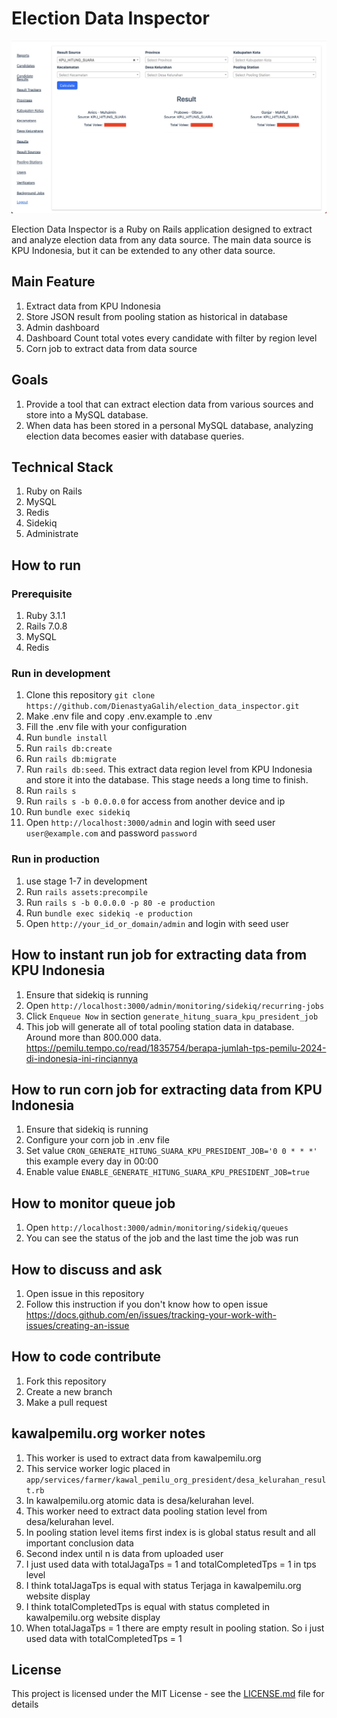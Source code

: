 # Election Data Inspector

![Dashboard](docs/images/dashboard.png)

Election Data Inspector is a Ruby on Rails application designed to extract and analyze election data from any data source. The main data source is KPU Indonesia, but it can be extended to any other data source.

## Main Feature
1. Extract data from KPU Indonesia
2. Store JSON result from pooling station as historical in database
3. Admin dashboard 
4. Dashboard Count total votes every candidate with filter by region level
5. Corn job to extract data from data source


## Goals
1. Provide a tool that can extract election data from various sources and store into a MySQL database.
2. When data has been stored in a personal MySQL database, analyzing election data becomes easier with database queries.

## Technical Stack
1. Ruby on Rails
2. MySQL
3. Redis
4. Sidekiq
5. Administrate

## How to run
### Prerequisite
1. Ruby 3.1.1
2. Rails 7.0.8
3. MySQL
4. Redis

### Run in development
1. Clone this repository `git clone https://github.com/DienastyaGalih/election_data_inspector.git`
2. Make .env file and copy .env.example to .env
3. Fill the .env file with your configuration
4. Run `bundle install`
5. Run `rails db:create`
6. Run `rails db:migrate`
7. Run `rails db:seed`. This extract data region level from KPU Indonesia and store it into the database. This stage needs a long time to finish.
8. Run `rails s`
8. Run `rails s -b 0.0.0.0` for access from another device and ip
9. Run `bundle exec sidekiq`
10. Open `http://localhost:3000/admin` and login with seed user `user@example.com` and password `password`

### Run in production
1. use stage 1-7 in development
7. Run `rails assets:precompile`
8. Run `rails s -b 0.0.0.0 -p 80 -e production`
9. Run `bundle exec sidekiq -e production`
10. Open `http://your_id_or_domain/admin` and login with seed user 


## How to instant run job for extracting data from KPU Indonesia
1. Ensure that sidekiq is running
2. Open `http://localhost:3000/admin/monitoring/sidekiq/recurring-jobs`
3. Click `Enqueue Now` in section `generate_hitung_suara_kpu_president_job`
4. This job will generate all of total pooling station data in database. Around more than 800.000 data. https://pemilu.tempo.co/read/1835754/berapa-jumlah-tps-pemilu-2024-di-indonesia-ini-rinciannya

## How to run corn job for extracting data from KPU Indonesia
1. Ensure that sidekiq is running
2. Configure your corn job in .env file
3. Set value `CRON_GENERATE_HITUNG_SUARA_KPU_PRESIDENT_JOB='0 0 * * *'` this example every day in 00:00
4. Enable value `ENABLE_GENERATE_HITUNG_SUARA_KPU_PRESIDENT_JOB=true`

## How to monitor queue job
1. Open `http://localhost:3000/admin/monitoring/sidekiq/queues`
2. You can see the status of the job and the last time the job was run

## How to discuss and ask
1. Open issue in this repository
2. Follow this instruction if you don't know how to open issue https://docs.github.com/en/issues/tracking-your-work-with-issues/creating-an-issue

## How to code contribute
1. Fork this repository
2. Create a new branch
3. Make a pull request

## kawalpemilu.org worker notes
1. This worker is used to extract data from kawalpemilu.org
2. This service worker logic placed in `app/services/farmer/kawal_pemilu_org_president/desa_kelurahan_result.rb`
3. In kawalpemilu.org atomic data is desa/kelurahan level. 
4. This worker need to extract data pooling station level from desa/kelurahan level.
5. In pooling station level items first index is is global status result and all important conclusion data
6. Second index until n is data from uploaded user
7. I just used data with totalJagaTps = 1 and totalCompletedTps = 1 in tps level
8. I think totalJagaTps is equal with status Terjaga in kawalpemilu.org website display
9. I think totalCompletedTps is equal with status completed in kawalpemilu.org website display
10. When totalJagaTps = 1  there are empty result in pooling station. So i just used data with totalCompletedTps = 1



## License
This project is licensed under the MIT License - see the [LICENSE.md](LICENSE.md) file for details

